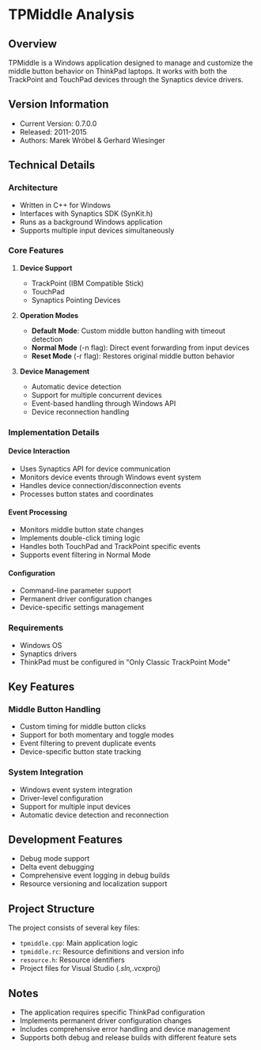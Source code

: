 # TPMiddle Analysis

## Overview

TPMiddle is a Windows application designed to manage and customize the middle button behavior on ThinkPad laptops. It works with both the TrackPoint and TouchPad devices through the Synaptics device drivers.

## Version Information

- Current Version: 0.7.0.0
- Released: 2011-2015
- Authors: Marek Wróbel & Gerhard Wiesinger

## Technical Details

### Architecture

- Written in C++ for Windows
- Interfaces with Synaptics SDK (SynKit.h)
- Runs as a background Windows application
- Supports multiple input devices simultaneously

### Core Features

1. **Device Support**
   - TrackPoint (IBM Compatible Stick)
   - TouchPad
   - Synaptics Pointing Devices

2. **Operation Modes**
   - **Default Mode**: Custom middle button handling with timeout detection
   - **Normal Mode** (-n flag): Direct event forwarding from input devices
   - **Reset Mode** (-r flag): Restores original middle button behavior

3. **Device Management**
   - Automatic device detection
   - Support for multiple concurrent devices
   - Event-based handling through Windows API
   - Device reconnection handling

### Implementation Details

#### Device Interaction

- Uses Synaptics API for device communication
- Monitors device events through Windows event system
- Handles device connection/disconnection events
- Processes button states and coordinates

#### Event Processing

- Monitors middle button state changes
- Implements double-click timing logic
- Handles both TouchPad and TrackPoint specific events
- Supports event filtering in Normal Mode

#### Configuration

- Command-line parameter support
- Permanent driver configuration changes
- Device-specific settings management

### Requirements

- Windows OS
- Synaptics drivers
- ThinkPad must be configured in "Only Classic TrackPoint Mode"

## Key Features

### Middle Button Handling

- Custom timing for middle button clicks
- Support for both momentary and toggle modes
- Event filtering to prevent duplicate events
- Device-specific button state tracking

### System Integration

- Windows event system integration
- Driver-level configuration
- Support for multiple input devices
- Automatic device detection and reconnection

## Development Features

- Debug mode support
- Delta event debugging
- Comprehensive event logging in debug builds
- Resource versioning and localization support

## Project Structure

The project consists of several key files:

- `tpmiddle.cpp`: Main application logic
- `tpmiddle.rc`: Resource definitions and version info
- `resource.h`: Resource identifiers
- Project files for Visual Studio (*.sln,*.vcxproj)

## Notes

- The application requires specific ThinkPad configuration
- Implements permanent driver configuration changes
- Includes comprehensive error handling and device management
- Supports both debug and release builds with different feature sets
